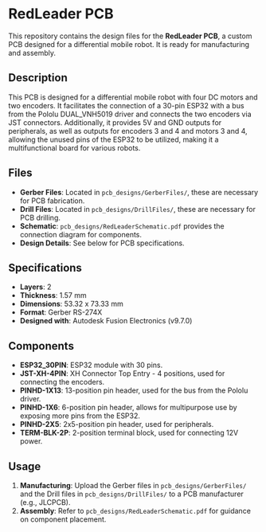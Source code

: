 # RedLeader PCB

This repository contains the design files for the **RedLeader PCB**, a custom PCB designed for a differential mobile robot. It is ready for manufacturing and assembly.

## Description

This PCB is designed for a differential mobile robot with four DC motors and two encoders. It facilitates the connection of a 30-pin ESP32 with a bus from the Pololu DUAL_VNH5019 driver and connects the two encoders via JST connectors. Additionally, it provides 5V and GND outputs for peripherals, as well as outputs for encoders 3 and 4 and motors 3 and 4, allowing the unused pins of the ESP32 to be utilized, making it a multifunctional board for various robots.

## Files

- **Gerber Files**: Located in `pcb_designs/GerberFiles/`, these are necessary for PCB fabrication.
- **Drill Files**: Located in `pcb_designs/DrillFiles/`, these are necessary for PCB drilling.
- **Schematic**: `pcb_designs/RedLeaderSchematic.pdf` provides the connection diagram for components.
- **Design Details**: See below for PCB specifications.

## Specifications

- **Layers**: 2
- **Thickness**: 1.57 mm
- **Dimensions**: 53.32 x 73.33 mm
- **Format**: Gerber RS-274X
- **Designed with**: Autodesk Fusion Electronics (v9.7.0)

## Components

- **ESP32_30PIN**: ESP32 module with 30 pins.
- **JST-XH-4PIN**: XH Connector Top Entry - 4 positions, used for connecting the encoders.
- **PINHD-1X13**: 13-position pin header, used for the bus from the Pololu driver.
- **PINHD-1X6**: 6-position pin header, allows for multipurpose use by exposing more pins from the ESP32.
- **PINHD-2X5**: 2x5-position pin header, used for peripherals.
- **TERM-BLK-2P**: 2-position terminal block, used for connecting 12V power.

## Usage

1. **Manufacturing**: Upload the Gerber files in `pcb_designs/GerberFiles/` and the Drill files in `pcb_designs/DrillFiles/` to a PCB manufacturer (e.g., JLCPCB).
2. **Assembly**: Refer to `pcb_designs/RedLeaderSchematic.pdf` for guidance on component placement.
